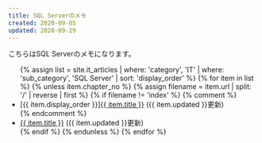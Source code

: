 ```yaml
---
title: SQL Serverのメモ
created: 2020-09-05
updated: 2020-09-29
---
```

こちらはSQL Serverのメモになります。

<ul>
    {% assign list = site.it_articles  | where: 'category', 'IT'
                                       | where: 'sub_category', 'SQL Server'
                                       | sort: 'display_order' %}
    {% for item in list %}
        {% unless item.chapter_no %}
            {% assign filename = item.url | split: '/' | reverse | first %}
            {% if filename != 'index' %}
                {% comment %}
                <li>[{{ item.display_order }}]<a href="{{ item.url }}.html">{{ item.title }}</a> ({{ item.updated }}更新)</li>
                {% endcomment %}
                <li><a href="{{ item.url }}.html">{{ item.title }}</a> ({{ item.updated }}更新)</li>
            {% endif %}
        {% endunless %}
    {% endfor %}
</ul>

